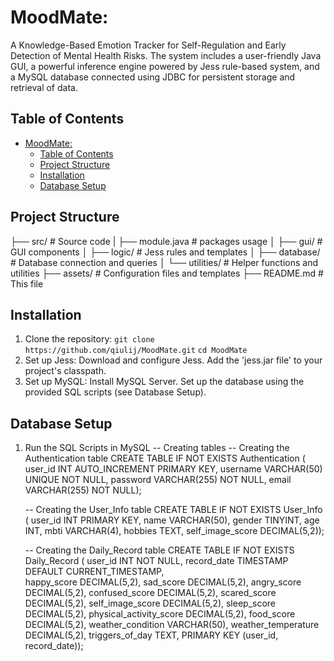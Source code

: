 # MoodMate: 
A Knowledge-Based Emotion Tracker for Self-Regulation and Early Detection of Mental Health Risks. The system includes a user-friendly Java GUI, a powerful inference engine powered by Jess rule-based system, and a MySQL database connected using JDBC for persistent storage and retrieval of data.

## Table of Contents
- [MoodMate:](#moodmate)
  - [Table of Contents](#table-of-contents)
  - [Project Structure](#project-structure)
  - [Installation](#installation)
  - [Database Setup](#database-setup)


## Project Structure
├── src/                     # Source code
|   ├── module.java           # packages usage
│   ├── gui/                 # GUI components
│   ├── logic/               # Jess rules and templates
│   ├── database/            # Database connection and queries
│   └── utilities/           # Helper functions and utilities
├── assets/                  # Configuration files and templates
├── README.md                # This file


## Installation
1. Clone the repository: 
   `git clone https://github.com/qiulij/MoodMate.git`
   `cd MoodMate`
2. Set up Jess: 
    Download and configure Jess. Add the 'jess.jar file' to your project's classpath.
3. Set up MySQL: 
    Install MySQL Server. Set up the database using the provided SQL scripts (see Database Setup).


## Database Setup
1. Run the SQL Scripts in MySQL
   -- Creating tables
   -- Creating the Authentication table
   CREATE TABLE IF NOT EXISTS Authentication (
                                            user_id INT AUTO_INCREMENT PRIMARY KEY,
                                            username VARCHAR(50) UNIQUE NOT NULL,
                                            password VARCHAR(255) NOT NULL,
                                            email VARCHAR(255) NOT NULL);

    -- Creating the User_Info table
    CREATE TABLE IF NOT EXISTS User_Info (
                                            user_id INT PRIMARY KEY,
                                            name VARCHAR(50),
                                            gender TINYINT,
                                            age INT,
                                            mbti VARCHAR(4),
                                            hobbies TEXT,
                                            self_image_score DECIMAL(5,2));

    -- Creating the Daily_Record table
    CREATE TABLE IF NOT EXISTS Daily_Record (
                                            user_id INT NOT NULL,
                                            record_date TIMESTAMP DEFAULT CURRENT_TIMESTAMP,  
                                            happy_score DECIMAL(5,2),
                                            sad_score DECIMAL(5,2),
                                            angry_score DECIMAL(5,2),
                                            confused_score DECIMAL(5,2),
                                            scared_score DECIMAL(5,2),
                                            self_image_score DECIMAL(5,2),
                                            sleep_score DECIMAL(5,2),
                                            physical_activity_score DECIMAL(5,2),
                                            food_score DECIMAL(5,2),
                                            weather_condition VARCHAR(50),
                                            weather_temperature DECIMAL(5,2),
                                            triggers_of_day TEXT,
                                            PRIMARY KEY (user_id, record_date));